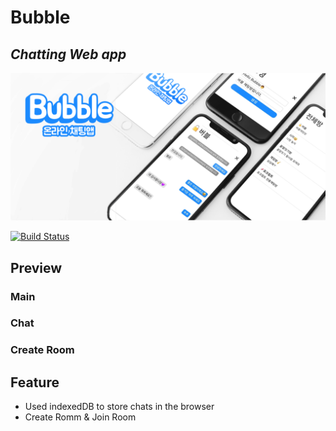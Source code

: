 # Bubble
## _Chatting Web app_

[![intruduce](https://raw.githubusercontent.com/Pocript/Bubble/main/resource/preview.png)](https://nodesource.com/products/nsolid)

[![Build Status](https://travis-ci.org/joemccann/dillinger.svg?branch=master)](https://travis-ci.org/joemccann/dillinger)

## Preview
### Main
### Chat
### Create Room
## Feature 
* Used indexedDB to store chats in the browser
* Create Romm & Join Room
